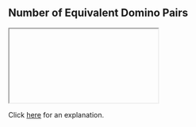 ##  Number of Equivalent Domino Pairs 

<iframe></iframe>

Click [here](Explanation.md) for an explanation.

